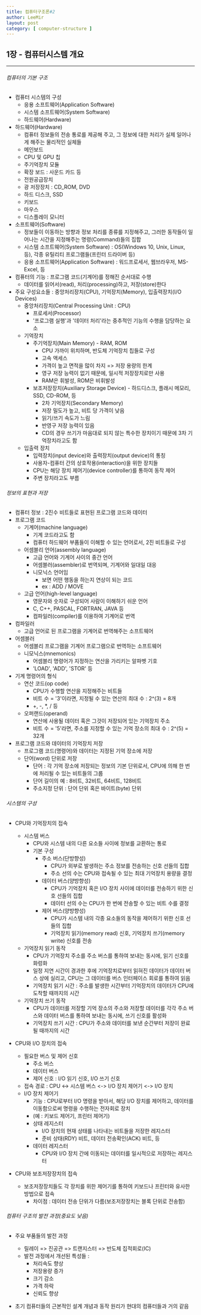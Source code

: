 ```yaml
---
title: 컴퓨터구조론#2
author: LeeMir
layout: post
category: [ computer-structure ]
---
```


## 1장 - 컴퓨터시스템 개요

- - -
###### 컴퓨터의 기본 구조

- 컴퓨터 시스템의 구성
  - 응용 소프트웨어(Application Software)
  - 시스템 소프트웨어(System Software)
  - 하드웨어(Hardware)
- 하드웨어(Hardware)
  - 컴퓨터 정보들의 전송 통로를 제공해 주고, 그 정보에 대한 처리가 실제 일어나게 해주는 물리적인 실체들
  - 메인보드
  - CPU 및 GPU 칩
  - 주기억장치 모듈
  - 확장 보드 : 사운드 카드 등
  - 전원공급장치
  - 광 저장장치 : CD_ROM, DVD
  - 하드 디스크, SSD
  - 키보드
  - 마우스
  - 디스플레이 모니터
- 소프트웨어(Software)
  - 정보들이 이동하는 방향과 정보 처리를 종류를 지정해주고, 그러한 동작들이 일어나는 시간을 지정해주는 명령(Command)들의 집합
  - 시스템 소프트웨어(System Software) : OS(Windows 10, Unix, Linux, 등), 각종 유틸리티 프로그램들(프린터 드라이버 등)
  - 응용 소프트웨어(Application Software) : 워드프로세서, 웹브라우저, MS-Excel, 등
- 컴퓨터의 기능 : 프로그램 코드(기계어)를 정해진 순서대로 수행
  - 데이터를 읽어서(read), 처리(processing)하고, 저장(store)한다
- 주요 구성요소들 : 중앙처리장치(CPU), 기억장치(Memory), 입출력장치(I/O Devices)
  - 중앙처리장치(Central Processing Unit : CPU)
    - 프로세서(Processor)
    - '프로그램 실행'과 '데이터 처리'라는 중추적인 기능의 수행을 담당하는 요소
  - 기억장치
    - 주기억장치(Main Memory) - RAM, ROM
      - CPU 가까이 위치하며, 반도체 기억장치 칩들로 구성
      - 고속 액세스
      - 가격이 높고 면적을 많이 차지 => 저장 용량의 한계
      - 영구 저장 능력이 없기 때문에, 일시적 저장장치로만 사용
      - RAM은 휘발성, ROM은 비휘발성
    - 보조저장장치(Auxiliary Storage Device) - 하드디스크, 플래시 메모리, SSD, CD-ROM, 등
      - 2차 기억장치(Secondary Memory)
      - 저장 밀도가 높고, 비트 당 가격이 낮음
      - 읽기/쓰기 속도가 느림
      - 반영구 저장 능력이 있음
      - CD의 경우 쓰기가 마음대로 되지 않는 특수한 장치이기 때문에 3차 기억장치라고도 함
  - 입출력 장치
    - 입력장치(input device)와 출력장치(output device)의 통칭
    - 사용자-컴퓨터 간의 상호작용(interaction)을 위한 장치들
    - CPU는 해당 장치 제어기(device controller)를 통하여 동작 제어
    - 주변 장치라고도 부름



###### 정보의 표현과 저장

- 컴퓨터 정보 : 2진수 비트들로 표현된 프로그램 코드와 데이터
- 프로그램 코드
  - 기계어(machine language)
    - 기계 코드라고도 함
    - 컴퓨터 하드웨어 부품들이 이해할 수 있는 언어로서, 2진 비트들로 구성
  - 어셈블리 언어(assembly language)
    - 고급 언어와 기계어 사이의 중간 언어
    - 어셈블러(assembler)로 번역되며, 기계어와 일대일 대응
    - 니모닉스 언어임
      - 보면 어떤 행동을 하는지 연상이 되는 코드
      - ex : ADD / MOVE
  - 고급 언어(high-level language)
    - 영문자와 숫자로 구성되어 사람이 이해하기 쉬운 언어
    - C, C++, PASCAL, FORTRAN, JAVA 등
    - 컴파일러(compiler)를 이용하여 기계어로 번역
- 컴파일러
  - 고급 언어로 된 프로그램을 기계어로 번역해주는 소프트웨어
- 어셈블러
  - 어셈블리 프로그램을 기계어 프로그램으로 번역하는 소프트웨어
  - 니모닉스(mnemonics)
    - 어셈블리 명령어가 지정하는 연산을 가리키는 알파벳 기호
    - 'LOAD', 'ADD', 'STOR' 등
- 기계 명령어의 형식
  - 연산 코드(op code)
    - CPU가 수행할 연산을 지정해주는 비트들
    - 비트 수 = '3'이라면, 지정될 수 있는 연산의 최대 수 : 2^(3) = 8개
    - +, -, *, / 등
  - 오퍼랜드(operand)
    - 연산에 사용될 데이터 혹은 그것이 저장되어 있는 기억장치 주소
    - 비트 수 = '5'라면, 주소를 지정할 수 있는 기억 장소의 최대 수 : 2^(5) = 32개
- 프로그램 코드와 데이터의 기억장치 저장
  - 프로그램 코드(명령어)와 데이터는 지정된 기억 장소에 저장
  - 단어(word) 단위로 저장
    - 단어 : 각 기억 장소에 저장되는 정보의 기본 단위로서, CPU에 의해 한 번에 처리될 수 있는 비트들의 그룹
    - 단어 길이의 예 : 8비트, 32비트, 64비트, 128비트
    - 주소지정 단위 : 단어 단위 혹은 바이트(byte) 단위



###### 시스템의 구성

- CPU와 기억장치의 접속
  - 시스템 버스
    - CPU와 시스템 내의 다른 요소들 사이에 정보를 교환하는 통로
    - 기본 구성
      - 주소 버스(단방향성)
        - CPU가 외부로 발생하는 주소 정보를 전송하는 신호 선들의 집합
        - 주소 선의 수는 CPU와 접속될 수 있는 최대 기억장치 용량을 결정
      - 데이터 버스(양방향성)
        - CPU가 기억장치 혹은 I/O 장치 사이에 데이터를 전송하기 위한 신호 선들의 집합
        - 데이터 선의 수는 CPU가 한 번에 전송할 수 있는 비트 수를 결정
      - 제어 버스(양방향성)
        - CPU가 시스템 내의 각종 요소들의 동작을 제어하기 위한 신호 선들의 집합
        - 기억장치 읽기(memory read) 신호, 기억장치 쓰기(memory write) 신호를 전송
  - 기억장치 읽기 동작
    - CPU가 기억장치 주소를 주소 버스를 통하여 보내는 동시에, 읽기 신호를 화렁화
    - 일정 지연 시간이 경과한 후에 기억장치로부터 읽혀진 데이터가 데이터 버스 상에 실리고, CPU는 그 데이터를 버스 인터페이스 회로를 통하여 읽음
    - 기억장치 읽기 시간 : 주소를 발생한 시간부터 기억장치의 데이터가 CPU에 도착할 때까지의 시간
  - 기억장치 쓰기 동작
    - CPU가 데이터를 저장할 기억 장소의 주소와 저장할 데이터를 각각 주소 버스와 데이터 버스를 통하여 보내는 동시에, 쓰기 신호를 활성화
    - 기억장치 쓰기 시간 : CPU가 주소와 데이터를 보낸 순간부터 저장이 완료될 때까지의 시간
- CPU와 I/O 장치의 접속
  - 필요한 버스 및 제어 신호
    - 주소 버스
    - 데이터 버스
    - 제어 신호 : I/O 읽기 신호, I/O 쓰기 신호
  - 접속 경로 : CPU <-> 시스템 버스 <-> I/O 장치 제어기 <->  I/O 장치
  - I/O 장치 제어기
    - 기능 : CPU로부터 I/O 명령을 받아서, 해당 I/O 장치를 제어하고, 데이터를 이동함으로써 명령을 수행하는 전자회로 장치
    - (예 : 키보드 제어기, 프린터 제어기)
    - 상태 레지스터
      - I/O 장치의 현재 상태를 나타내는 비트들을 저장한 레지스터
      - 준비 상태(RDY) 비트, 데이터 전송확인(ACK) 비트, 등
    - 데이터 레지스터
      - CPU와 I/O 장치 간에 이동되는 데이터를 일시적으로 저장하는 레지스터

- CPU와 보조저장장치의 접속
  - 보조저장장치들도 각 장치를 위한 제어기를 통하여 키보드나 프린터와 유사한 방법으로 접속
    - 차이점 : 데이터 전송 단위가 다름(보조저장장치는 블록 단위로 전송함)



###### 컴퓨터 구조의 발전 과정(중요도 낮음)

- 주요 부품들의 발전 과정
  - 릴레이 => 진공관 => 트랜지스터 => 반도체 집적회로(IC)
  - 발전 과정에서 개선된 특성들 :
    - 처리속도 향상
    - 저장용량 증가
    - 크기 감소
    - 가격 하락
    - 신뢰도 향상

- 초기 컴퓨터들의 근본적인 설계 개념과 동작 원리가 현대의 컴퓨터들과 거의 같음